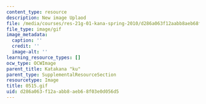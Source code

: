 ```yaml
---
content_type: resource
description: New image Uplaod
file: /media/courses/res-21g-01-kana-spring-2010/d286a063f12aabb8aeb68f03e0d056d5_0515.gif
file_type: image/gif
image_metadata:
  caption: ''
  credit: ''
  image-alt: ''
learning_resource_types: []
ocw_type: OCWImage
parent_title: Katakana "ku"
parent_type: SupplementalResourceSection
resourcetype: Image
title: 0515.gif
uid: d286a063-f12a-abb8-aeb6-8f03e0d056d5
---
```

